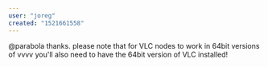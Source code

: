 ```yaml
---
user: "joreg"
created: "1521661558"
---
```


@parabola thanks. please note that for VLC nodes to work in 64bit versions of vvvv you'll also need to have the 64bit version of VLC installed!
